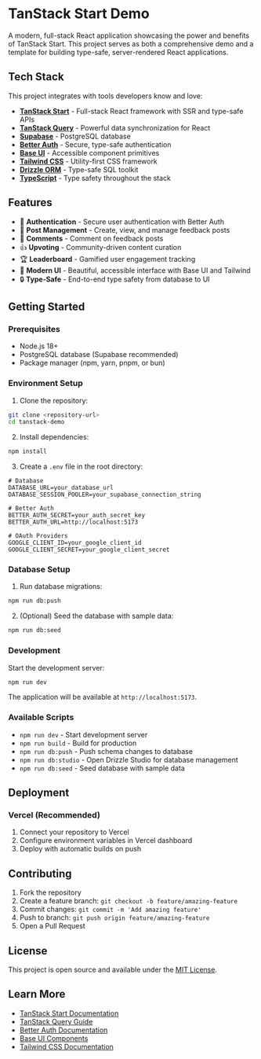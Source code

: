 # TanStack Start Demo

A modern, full-stack React application showcasing the power and benefits of TanStack Start. This project serves as both a comprehensive demo and a template for building type-safe, server-rendered React applications.


## Tech Stack

This project integrates with tools developers know and love:

- **[TanStack Start](https://tanstack.com/start)** - Full-stack React framework with SSR and type-safe APIs
- **[TanStack Query](https://tanstack.com/query)** - Powerful data synchronization for React
- **[Supabase](https://supabase.com)** - PostgreSQL database
- **[Better Auth](https://www.better-auth.com)** - Secure, type-safe authentication
- **[Base UI](https://base-ui.com)** - Accessible component primitives
- **[Tailwind CSS](https://tailwindcss.com)** - Utility-first CSS framework
- **[Drizzle ORM](https://orm.drizzle.team)** - Type-safe SQL toolkit
- **[TypeScript](https://www.typescriptlang.org)** - Type safety throughout the stack

## Features

- 🔐 **Authentication** - Secure user authentication with Better Auth
- 📝 **Post Management** - Create, view, and manage feedback posts
- 💬 **Comments** - Comment on feedback posts
- 👍 **Upvoting** - Community-driven content curation
- 🏆 **Leaderboard** - Gamified user engagement tracking
- 🎨 **Modern UI** - Beautiful, accessible interface with Base UI and Tailwind
- 🔒 **Type-Safe** - End-to-end type safety from database to UI

## Getting Started

### Prerequisites

- Node.js 18+ 
- PostgreSQL database (Supabase recommended)
- Package manager (npm, yarn, pnpm, or bun)

### Environment Setup

1. Clone the repository:
```bash
git clone <repository-url>
cd tanstack-demo
```

2. Install dependencies:
```bash
npm install
```

3. Create a `.env` file in the root directory:
```env
# Database
DATABASE_URL=your_database_url
DATABASE_SESSION_POOLER=your_supabase_connection_string

# Better Auth
BETTER_AUTH_SECRET=your_auth_secret_key
BETTER_AUTH_URL=http://localhost:5173

# OAuth Providers
GOOGLE_CLIENT_ID=your_google_client_id
GOOGLE_CLIENT_SECRET=your_google_client_secret
```

### Database Setup

1. Run database migrations:
```bash
npm run db:push
```

2. (Optional) Seed the database with sample data:
```bash
npm run db:seed
```

### Development

Start the development server:
```bash
npm run dev
```

The application will be available at `http://localhost:5173`.

### Available Scripts

- `npm run dev` - Start development server
- `npm run build` - Build for production
- `npm run db:push` - Push schema changes to database
- `npm run db:studio` - Open Drizzle Studio for database management
- `npm run db:seed` - Seed database with sample data

## Deployment

### Vercel (Recommended)

1. Connect your repository to Vercel
2. Configure environment variables in Vercel dashboard
3. Deploy with automatic builds on push

## Contributing

1. Fork the repository
2. Create a feature branch: `git checkout -b feature/amazing-feature`
3. Commit changes: `git commit -m 'Add amazing feature'`
4. Push to branch: `git push origin feature/amazing-feature`
5. Open a Pull Request

## License

This project is open source and available under the [MIT License](LICENSE).

## Learn More

- [TanStack Start Documentation](https://tanstack.com/start/latest)
- [TanStack Query Guide](https://tanstack.com/query/latest)
- [Better Auth Documentation](https://www.better-auth.com/docs)
- [Base UI Components](https://base-ui.netlify.app/react)
- [Tailwind CSS Documentation](https://tailwindcss.com/docs)
